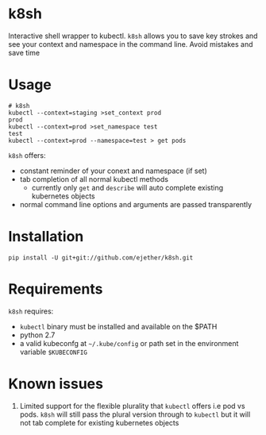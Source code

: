 # k8sh
Interactive shell wrapper to kubectl.
`k8sh` allows you to save key strokes and see your context and namespace in the command line. Avoid mistakes and save time

# Usage

```
# k8sh
kubectl --context=staging >set_context prod
prod
kubectl --context=prod >set_namespace test
test
kubectl --context=prod --namespace=test > get pods
```

`k8sh` offers:
* constant reminder of your conext and namespace (if set)
* tab completion of all normal kubectl methods
    * currently only `get` and `describe` will auto complete existing kubernetes objects
* normal command line options and arguments are passed transparently

# Installation

```pip install -U git+git://github.com/ejether/k8sh.git```

# Requirements

`k8sh` requires:
* `kubectl` binary must be installed and available on the $PATH
* python 2.7
* a valid kubeconfg at `~/.kube/config` or path set in the environment variable `$KUBECONFIG` 


# Known issues
1. Limited support for the flexible plurality that `kubectl` offers i.e pod vs pods. `k8sh` will still pass the plural version through to `kubectl` but it will not tab complete for existing kubernetes objects

